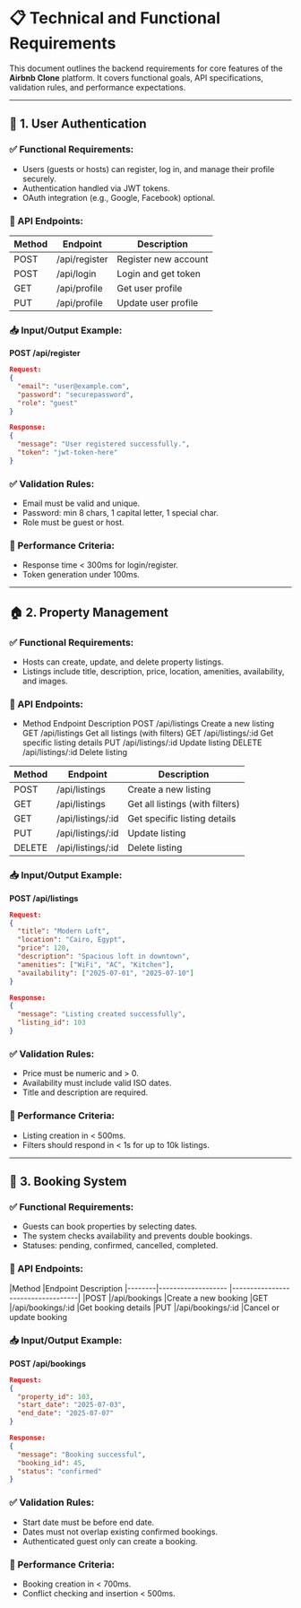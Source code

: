 # 📋 Technical and Functional Requirements

This document outlines the backend requirements for core features of the **Airbnb Clone** platform. It covers functional goals, API specifications, validation rules, and performance expectations.

---

## 🔐 1. User Authentication

### ✅ Functional Requirements:
- Users (guests or hosts) can register, log in, and manage their profile securely.
- Authentication handled via JWT tokens.
- OAuth integration (e.g., Google, Facebook) optional.

### 🔧 API Endpoints:

| Method | Endpoint          | Description           |
|--------|-------------------|-----------------------|
| POST   | /api/register     | Register new account  |
| POST   | /api/login        | Login and get token   |
| GET    | /api/profile      | Get user profile      |
| PUT    | /api/profile      | Update user profile   |

### 📥 Input/Output Example:

**POST /api/register**
```json
Request:
{
  "email": "user@example.com",
  "password": "securepassword",
  "role": "guest"
}

Response:
{
  "message": "User registered successfully.",
  "token": "jwt-token-here"
}
```

### ✅ Validation Rules:
- Email must be valid and unique.
- Password: min 8 chars, 1 capital letter, 1 special char.
- Role must be guest or host.

### 🚀 Performance Criteria:
- Response time < 300ms for login/register.
- Token generation under 100ms.

------------------------------------------------------------------------


## 🏠 2. Property Management

### ✅ Functional Requirements:
- Hosts can create, update, and delete property listings.
- Listings include title, description, price, location, amenities, availability, and images.

### 🔧 API Endpoints:
- Method	Endpoint	Description
POST	/api/listings	Create a new listing
GET	/api/listings	Get all listings (with filters)
GET	/api/listings/:id	Get specific listing details
PUT	/api/listings/:id	Update listing
DELETE	/api/listings/:id	Delete listing

| Method | Endpoint            | Description                       |
|--------|-------------------  |-----------------------------------|
| POST   | /api/listings       | Create a new listing              |
| GET    | /api/listings       | Get all listings (with filters)   |
| GET    | /api/listings/:id   | Get specific listing details      |
| PUT    | /api/listings/:id   | Update listing                    |
| DELETE | /api/listings/:id   | Delete listing                    |

### 📥 Input/Output Example:

**POST /api/listings**
```json
Request:
{
  "title": "Modern Loft",
  "location": "Cairo, Egypt",
  "price": 120,
  "description": "Spacious loft in downtown",
  "amenities": ["WiFi", "AC", "Kitchen"],
  "availability": ["2025-07-01", "2025-07-10"]
}

Response:
{
  "message": "Listing created successfully",
  "listing_id": 103
}
```

### ✅ Validation Rules:
- Price must be numeric and > 0.
- Availability must include valid ISO dates.
- Title and description are required.

### 🚀 Performance Criteria:
- Listing creation in < 500ms.
- Filters should respond in < 1s for up to 10k listings.

------------------------------------------------------------------------

## 📆 3. Booking System

### ✅ Functional Requirements:
- Guests can book properties by selecting dates.
- The system checks availability and prevents double bookings.
- Statuses: pending, confirmed, cancelled, completed.

### 🔧 API Endpoints:
|Method	 |Endpoint	Description
|--------|-------------------  |-----------------------------------|
|POST	 |/api/bookings	       |Create a new booking
|GET	 |/api/bookings/:id	   |Get booking details
|PUT	 |/api/bookings/:id	   |Cancel or update booking

### 📥 Input/Output Example:

**POST /api/bookings**

```json
Request:
{
  "property_id": 103,
  "start_date": "2025-07-03",
  "end_date": "2025-07-07"
}

Response:
{
  "message": "Booking successful",
  "booking_id": 45,
  "status": "confirmed"
}
```

### ✅ Validation Rules:
- Start date must be before end date.
- Dates must not overlap existing confirmed bookings.
- Authenticated guest only can create a booking.

### 🚀 Performance Criteria:
- Booking creation in < 700ms.
- Conflict checking and insertion < 500ms.